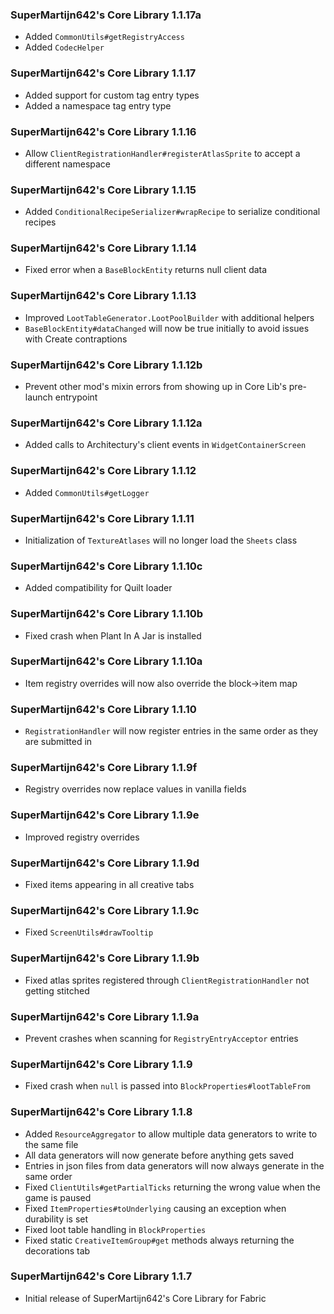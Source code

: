 ### SuperMartijn642's Core Library 1.1.17a
- Added `CommonUtils#getRegistryAccess`
- Added `CodecHelper`

### SuperMartijn642's Core Library 1.1.17
- Added support for custom tag entry types
- Added a namespace tag entry type

### SuperMartijn642's Core Library 1.1.16
- Allow `ClientRegistrationHandler#registerAtlasSprite` to accept a different namespace

### SuperMartijn642's Core Library 1.1.15
- Added `ConditionalRecipeSerializer#wrapRecipe` to serialize conditional recipes

### SuperMartijn642's Core Library 1.1.14
- Fixed error when a `BaseBlockEntity` returns null client data

### SuperMartijn642's Core Library 1.1.13
- Improved `LootTableGenerator.LootPoolBuilder` with additional helpers
- `BaseBlockEntity#dataChanged` will now be true initially to avoid issues with Create contraptions

### SuperMartijn642's Core Library 1.1.12b
- Prevent other mod's mixin errors from showing up in Core Lib's pre-launch entrypoint

### SuperMartijn642's Core Library 1.1.12a
- Added calls to Architectury's client events in `WidgetContainerScreen`

### SuperMartijn642's Core Library 1.1.12
- Added `CommonUtils#getLogger`

### SuperMartijn642's Core Library 1.1.11
- Initialization of `TextureAtlases` will no longer load the `Sheets` class

### SuperMartijn642's Core Library 1.1.10c
- Added compatibility for Quilt loader

### SuperMartijn642's Core Library 1.1.10b
- Fixed crash when Plant In A Jar is installed

### SuperMartijn642's Core Library 1.1.10a
- Item registry overrides will now also override the block->item map

### SuperMartijn642's Core Library 1.1.10
- `RegistrationHandler` will now register entries in the same order as they are submitted in

### SuperMartijn642's Core Library 1.1.9f
- Registry overrides now replace values in vanilla fields

### SuperMartijn642's Core Library 1.1.9e
- Improved registry overrides

### SuperMartijn642's Core Library 1.1.9d
- Fixed items appearing in all creative tabs

### SuperMartijn642's Core Library 1.1.9c
- Fixed `ScreenUtils#drawTooltip`

### SuperMartijn642's Core Library 1.1.9b
- Fixed atlas sprites registered through `ClientRegistrationHandler` not getting stitched

### SuperMartijn642's Core Library 1.1.9a
- Prevent crashes when scanning for `RegistryEntryAcceptor` entries

### SuperMartijn642's Core Library 1.1.9
- Fixed crash when `null` is passed into `BlockProperties#lootTableFrom`

### SuperMartijn642's Core Library 1.1.8
- Added `ResourceAggregator` to allow multiple data generators to write to the same file
- All data generators will now generate before anything gets saved
- Entries in json files from data generators will now always generate in the same order
- Fixed `ClientUtils#getPartialTicks` returning the wrong value when the game is paused
- Fixed `ItemProperties#toUnderlying` causing an exception when durability is set
- Fixed loot table handling in `BlockProperties`
- Fixed static `CreativeItemGroup#get` methods always returning the decorations tab

### SuperMartijn642's Core Library 1.1.7
- Initial release of SuperMartijn642's Core Library for Fabric
